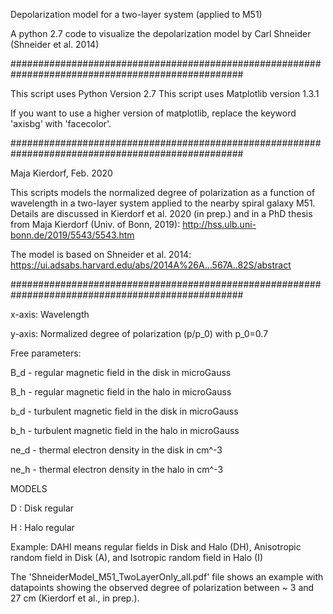 Depolarization model for a two-layer system (applied to M51)

A python 2.7 code to visualize the depolarization model by Carl Shneider (Shneider et al. 2014)

##################################################################################################

This script uses Python Version 2.7
This script uses Matplotlib version 1.3.1

If you want to use a higher version of matplotlib, replace the keyword 'axisbg' with 'facecolor'.

##################################################################################################

Maja Kierdorf, Feb. 2020

This scripts models the normalized degree of polarization as a function of wavelength in a two-layer system applied to the nearby spiral galaxy M51. 
Details are discussed in Kierdorf et al. 2020 (in prep.) and in a PhD thesis from Maja Kierdorf (Univ. of Bonn, 2019): http://hss.ulb.uni-bonn.de/2019/5543/5543.htm

The model is based on Shneider et al. 2014: https://ui.adsabs.harvard.edu/abs/2014A%26A...567A..82S/abstract

##################################################################################################

x-axis: Wavelength

y-axis: Normalized degree of polarization (p/p_0) with p_0=0.7

Free parameters:

B_d - regular magnetic field in the disk in microGauss

B_h - regular magnetic field in the halo in microGauss

b_d - turbulent magnetic field in the disk in microGauss

b_h - turbulent magnetic field in the halo in microGauss

ne_d - thermal electron density in the disk in cm^-3

ne_h - thermal electron density in the halo in cm^-3

MODELS 

D : Disk regular

H : Halo regular

Example: DAHI means regular fields in Disk and Halo (DH), Anisotropic random field in Disk (A), and Isotropic random field in Halo (I)





The 'ShneiderModel_M51_TwoLayerOnly_all.pdf' file shows an example with datapoints showing the observed degree of polarization between ~ 3 and 27 cm (Kierdorf et al., in prep.).
